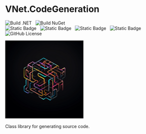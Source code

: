 # VNet.CodeGeneration

![Build .NET](https://github.com/PrimeEagle/VNet.System/actions/workflows/build-dotnet.yml/badge.svg)&nbsp;&nbsp;&nbsp;![Build NuGet](https://github.com/PrimeEagle/VNet.System/actions/workflows/create-nuget.yml/badge.svg)<br>
![Static Badge](https://img.shields.io/badge/Latest_Build-v1.0.0.3-lightblue)&nbsp;&nbsp;&nbsp;![Static Badge](https://img.shields.io/badge/Latest_Release-v1.0.0-blue)&nbsp;&nbsp;&nbsp;![Static Badge](https://img.shields.io/badge/NuGet_Package-v1.0.0-blue)&nbsp;&nbsp;&nbsp;![Static Badge](https://img.shields.io/badge/.NET-8.0.100-darkblue)<br>
![GitHub License](https://img.shields.io/github/license/PrimeEagle/VNet.CodeGeneration)

<img src="https://github.com/PrimeEagle/VNet.CodeGeneration/blob/main/vnet.codegeneration.png?raw=true" width="250" />

Class library for generating source code.
